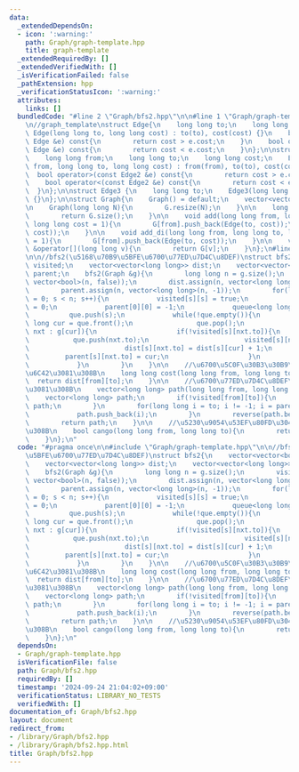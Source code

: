 ```yaml
---
data:
  _extendedDependsOn:
  - icon: ':warning:'
    path: Graph/graph-template.hpp
    title: graph-template
  _extendedRequiredBy: []
  _extendedVerifiedWith: []
  _isVerificationFailed: false
  _pathExtension: hpp
  _verificationStatusIcon: ':warning:'
  attributes:
    links: []
  bundledCode: "#line 2 \"Graph/bfs2.hpp\"\n\n#line 1 \"Graph/graph-template.hpp\"\
    \n//graph_template\nstruct Edge{\n    long long to;\n    long long cost;\n   \
    \ Edge(long long to, long long cost) : to(to), cost(cost) {}\n    bool operator>(const\
    \ Edge &e) const{\n        return cost > e.cost;\n    }\n    bool operator<(const\
    \ Edge &e) const{\n        return cost < e.cost;\n    }\n};\n\nstruct Edge2{\n\
    \    long long from;\n    long long to;\n    long long cost;\n    Edge2(long long\
    \ from, long long to, long long cost) : from(from), to(to), cost(cost) {}\n  \
    \  bool operator>(const Edge2 &e) const{\n        return cost > e.cost;\n    }\n\
    \    bool operator<(const Edge2 &e) const{\n        return cost < e.cost;\n  \
    \  }\n};\n\nstruct Edge3 {\n    long long to;\n    Edge3(long long to) : to(to)\
    \ {}\n};\n\nstruct Graph{\n    Graph() = default;\n    vector<vector<Edge>> G;\n\
    \n    Graph(long long N){\n        G.resize(N);\n    }\n\n    long long size(){\n\
    \        return G.size();\n    }\n\n    void add(long long from, long long to,\
    \ long long cost = 1){\n        G[from].push_back(Edge(to, cost));\n        G[to].push_back(Edge(from,\
    \ cost));\n    }\n\n    void add_di(long long from, long long to, long long cost\
    \ = 1){\n        G[from].push_back(Edge(to, cost));\n    }\n\n    vector<Edge>\
    \ &operator[](long long v){\n        return G[v];\n    }\n};\n#line 4 \"Graph/bfs2.hpp\"\
    \n\n//bfs2(\u5168\u70B9\u5BFE\u6700\u77ED\u7D4C\u8DEF)\nstruct bfs2{\n    vector<vector<bool>>\
    \ visited;\n    vector<vector<long long>> dist;\n    vector<vector<long long>>\
    \ parent;\n    bfs2(Graph &g){\n        long long n = g.size();\n        visited.assign(n,\
    \ vector<bool>(n, false));\n        dist.assign(n, vector<long long>(n, -1));\n\
    \        parent.assign(n, vector<long long>(n, -1));\n        for(long long s\
    \ = 0; s < n; s++){\n            visited[s][s] = true;\n            dist[s][s]\
    \ = 0;\n            parent[0][0] = -1;\n            queue<long long> que;\n  \
    \          que.push(s);\n            while(!que.empty()){\n                long\
    \ long cur = que.front();\n                que.pop();\n                for(auto\
    \ nxt : g[cur]){\n                    if(!visited[s][nxt.to]){\n             \
    \           que.push(nxt.to);\n                        visited[s][nxt.to] = true;\n\
    \                        dist[s][nxt.to] = dist[s][cur] + 1;\n               \
    \         parent[s][nxt.to] = cur;\n                    }\n                }\n\
    \            }\n        }\n    }\n\n    //\u6700\u5C0F\u30B3\u30B9\u30C8\u3092\
    \u6C42\u3081\u308B\n    long long cost(long long from, long long to){\n      \
    \  return dist[from][to];\n    }\n\n    //\u6700\u77ED\u7D4C\u8DEF\u3092\u6C42\
    \u3081\u308B\n    vector<long long> path(long long from, long long to){\n    \
    \    vector<long long> path;\n        if(!visited[from][to]){\n            return\
    \ path;\n        }\n        for(long long i = to; i != -1; i = parent[from][i]){\n\
    \            path.push_back(i);\n        }\n        reverse(path.begin(), path.end());\n\
    \        return path;\n    }\n\n    //\u5230\u9054\u53EF\u80FD\u304B\u8ABF\u3079\
    \u308B\n    bool cango(long long from, long long to){\n        return visited[from][to];\n\
    \    }\n};\n"
  code: "#pragma once\n\n#include \"Graph/graph-template.hpp\"\n\n//bfs2(\u5168\u70B9\
    \u5BFE\u6700\u77ED\u7D4C\u8DEF)\nstruct bfs2{\n    vector<vector<bool>> visited;\n\
    \    vector<vector<long long>> dist;\n    vector<vector<long long>> parent;\n\
    \    bfs2(Graph &g){\n        long long n = g.size();\n        visited.assign(n,\
    \ vector<bool>(n, false));\n        dist.assign(n, vector<long long>(n, -1));\n\
    \        parent.assign(n, vector<long long>(n, -1));\n        for(long long s\
    \ = 0; s < n; s++){\n            visited[s][s] = true;\n            dist[s][s]\
    \ = 0;\n            parent[0][0] = -1;\n            queue<long long> que;\n  \
    \          que.push(s);\n            while(!que.empty()){\n                long\
    \ long cur = que.front();\n                que.pop();\n                for(auto\
    \ nxt : g[cur]){\n                    if(!visited[s][nxt.to]){\n             \
    \           que.push(nxt.to);\n                        visited[s][nxt.to] = true;\n\
    \                        dist[s][nxt.to] = dist[s][cur] + 1;\n               \
    \         parent[s][nxt.to] = cur;\n                    }\n                }\n\
    \            }\n        }\n    }\n\n    //\u6700\u5C0F\u30B3\u30B9\u30C8\u3092\
    \u6C42\u3081\u308B\n    long long cost(long long from, long long to){\n      \
    \  return dist[from][to];\n    }\n\n    //\u6700\u77ED\u7D4C\u8DEF\u3092\u6C42\
    \u3081\u308B\n    vector<long long> path(long long from, long long to){\n    \
    \    vector<long long> path;\n        if(!visited[from][to]){\n            return\
    \ path;\n        }\n        for(long long i = to; i != -1; i = parent[from][i]){\n\
    \            path.push_back(i);\n        }\n        reverse(path.begin(), path.end());\n\
    \        return path;\n    }\n\n    //\u5230\u9054\u53EF\u80FD\u304B\u8ABF\u3079\
    \u308B\n    bool cango(long long from, long long to){\n        return visited[from][to];\n\
    \    }\n};\n"
  dependsOn:
  - Graph/graph-template.hpp
  isVerificationFile: false
  path: Graph/bfs2.hpp
  requiredBy: []
  timestamp: '2024-09-24 21:04:02+09:00'
  verificationStatus: LIBRARY_NO_TESTS
  verifiedWith: []
documentation_of: Graph/bfs2.hpp
layout: document
redirect_from:
- /library/Graph/bfs2.hpp
- /library/Graph/bfs2.hpp.html
title: Graph/bfs2.hpp
---
```

